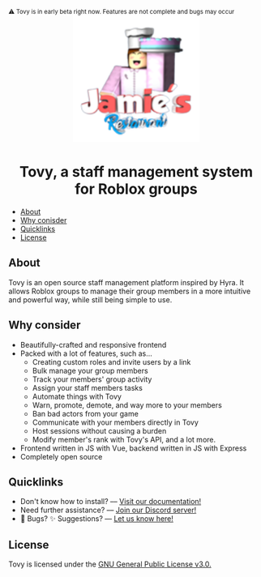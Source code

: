 <div>
  <small>⚠️ Tovy is in early beta right now. Features are not complete and bugs may occur</small>
  <div align="center">
    <img height="250px" src="./logo.png"></img>
    <h1>Tovy, a staff management system for Roblox groups</h1>
  </div>
  <ul>
    <li><a href="#about">About</a></li>
    <li><a href="#why-consider">Why conisder</a></li>
    <li><a href="#quicklinks">Quicklinks</a></li>
    <li><a href="#license">License</a></li>
  </ul>
  <h2>About</h2>
  <p>
    Tovy is an open source staff management platform inspired by Hyra. It allows Roblox groups to manage their group members in a more intuitive and powerful way, while still being simple to use.
  </p>
  <h2>Why consider</h2>
  <ul>
    <li>
      Beautifully-crafted and responsive frontend
    </li>
    <li>
      Packed with a lot of features, such as...
      <ul>
        <li>
          Creating custom roles and invite users by a link
        </li>
        <li>
          Bulk manage your group members
        </li>
        <li>
          Track your members' group activity
        </li>
        <li>
          Assign your staff members tasks
        </li>
        <li>
          Automate things with Tovy
        </li>
        <li>
          Warn, promote, demote, and way more to your members
        </li>
        <li>
          Ban bad actors from your game
        </li>
        <li>
          Communicate with your members directly in Tovy
        </li>
        <li>
          Host sessions without causing a burden
        </li>
        <li>
           Modify member's rank with Tovy's API, and a lot more.
        </li>
      </ul>
    </li>
    <li>
      Frontend written in JS with Vue, backend written in JS with Express
    </li>
    <li>
      Completely open source
    </li>
  </ul>
  <h2>Quicklinks</h2>
  <ul>
    <li>
      Don't know how to install? –– <a href="https://docs.tovyblox.xyz/">Visit our documentation!</a>
    </li>
    <li>
      Need further assistance? –– <a href="https://discord.gg/2AJPbyNwbQ">Join our Discord server!</a>
    </li>
    <li>
      🐛 Bugs? ✨ Suggestions? –– <a href="https://feedback.tovyblox.xyz/">Let us know here!</a>
    </li>
  </ul>
  <h2>License</h2>
  Tovy is licensed under the <a href="./LICENSE">GNU General Public License v3.0.</a>
</div>
